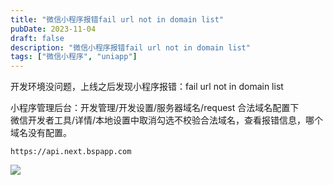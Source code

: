 ```yaml
---
title: "微信小程序报错fail url not in domain list"
pubDate: 2023-11-04
draft: false
description: "微信小程序报错fail url not in domain list"
tags: ["微信小程序", "uniapp"]
---
```


开发环境没问题，上线之后发现小程序报错：fail url not in domain list

小程序管理后台：开发管理/开发设置/服务器域名/request 合法域名配置下  
微信开发者工具/详情/本地设置中取消勾选不校验合法域名，查看报错信息，哪个域名没有配置。

```
https://api.next.bspapp.com
```

![](https://cdn.jump.icu/blog/202311042137458.png)
